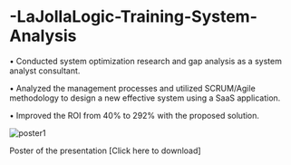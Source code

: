 # -LaJollaLogic-Training-System-Analysis
• Conducted system optimization research and gap analysis as a system analyst consultant.


• Analyzed the management processes and utilized SCRUM/Agile methodology to design a new effective system using a SaaS application.


• Improved the ROI from 40% to 292% with the proposed solution.

![poster1](https://github.com/user-attachments/assets/0af1f875-b80e-43a1-b0ad-c3677b48495b)

Poster of the presentation
[Click here to download]
